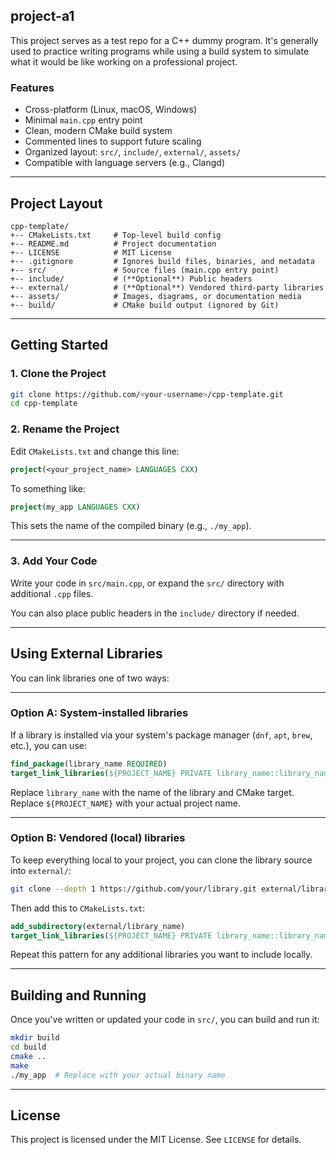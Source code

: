 ## project-a1
This project serves as a test repo for a C++ dummy program. It's generally used to practice writing programs while using a build system to simulate what it would be like working on a professional project.

### Features
- Cross-platform (Linux, macOS, Windows)
- Minimal `main.cpp` entry point
- Clean, modern CMake build system
- Commented lines to support future scaling
- Organized layout: `src/`, `include/`, `external/`, `assets/`
- Compatible with language servers (e.g., Clangd)

---

## Project Layout

```text
cpp-template/
+-- CMakeLists.txt     # Top-level build config
+-- README.md          # Project documentation
+-- LICENSE            # MIT License
+-- .gitignore         # Ignores build files, binaries, and metadata
+-- src/               # Source files (main.cpp entry point)
+-- include/           # (**Optional**) Public headers
+-- external/          # (**Optional**) Vendored third-party libraries
+-- assets/            # Images, diagrams, or documentation media
+-- build/             # CMake build output (ignored by Git)
```

---

## Getting Started

### 1. Clone the Project

```bash
git clone https://github.com/<your-username>/cpp-template.git
cd cpp-template
```

### 2. Rename the Project

Edit `CMakeLists.txt` and change this line:

```cmake
project(<your_project_name> LANGUAGES CXX)
```

To something like:

```cmake
project(my_app LANGUAGES CXX)
```

This sets the name of the compiled binary (e.g., `./my_app`).

---

### 3. Add Your Code

Write your code in `src/main.cpp`, or expand the `src/` directory with additional `.cpp` files.

You can also place public headers in the `include/` directory if needed.

---

## Using External Libraries

You can link libraries one of two ways:

---

### Option A: System-installed libraries

If a library is installed via your system's package manager (`dnf`, `apt`, `brew`, etc.), you can use:

```cmake
find_package(library_name REQUIRED)
target_link_libraries(${PROJECT_NAME} PRIVATE library_name::library_name)
```

Replace `library_name` with the name of the library and CMake target. Replace `${PROJECT_NAME}` with your actual project name.

---

### Option B: Vendored (local) libraries

To keep everything local to your project, you can clone the library source into `external/`:

```bash
git clone --depth 1 https://github.com/your/library.git external/library_name
```

Then add this to `CMakeLists.txt`:

```cmake
add_subdirectory(external/library_name)
target_link_libraries(${PROJECT_NAME} PRIVATE library_name::library_name)
```

Repeat this pattern for any additional libraries you want to include locally.

---

## Building and Running

Once you've written or updated your code in `src/`, you can build and run it:

```bash
mkdir build
cd build
cmake ..
make
./my_app  # Replace with your actual binary name
```

---

## License

This project is licensed under the MIT License. See `LICENSE` for details.
